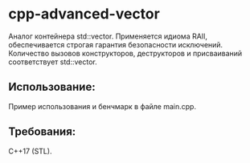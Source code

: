 # cpp-advanced-vector
Аналог контейнера std::vector. Применяется идиома RAII, обеспечивается строгая гарантия безопасности исключений. Количество вызовов конструкторов, деструкторов и присваиваний соответствует std::vector.

## Использование:
Пример использования и бенчмарк в файле main.cpp.

## Требования:
C++17 (STL).
